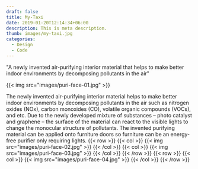 ```yaml
---
draft: false
title: My-Taxi
date: 2019-01-20T12:14:34+06:00
description: This is meta description.
thumb: images/my-taxi.jpg
categories:
  - Design
  - Code
---
```


"A newly invented air-purifying interior material that helps to make better indoor environments by decomposing pollutants in the air"

{{< img src="images/puri-face-01.jpg" >}}

The newly invented air-purifying interior material helps to make better indoor environments by decomposing pollutants in the air such as nitrogen oxides (NOx), carbon monoxides (CO), volatile organic compounds (VOCs), and etc. Due to the newly developed mixture of substances – photo catalyst and graphene – the surface of the material can react to the visible lights to change the monocular structure of pollutants. The invented purifying material can be applied onto furniture doors so furniture can be an energy-free purifier only requiring lights. 
{{< row >}}
  {{< col >}}
    {{< img src="images/puri-face-02.jpg" >}}
  {{< /col >}}
  {{< col >}}
    {{< img src="images/puri-face-03.jpg" >}}
  {{< /col >}}
{{< /row >}}
{{< row >}}
  {{< col >}}
{{< img src="images/puri-face-04.jpg" >}}
  {{< /col >}}
{{< /row >}}